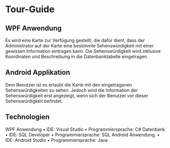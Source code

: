 # Tour-Guide
## WPF Anwendung
Es wird eine Karte zur Verfügung gestellt, die dafür dient, dass der Administrator auf der Karte eine bestimmte Sehenswürdigkeit mit einer gewissen Information eintragen kann. Die Sehenswürdigkeit wird inklusive Koordinaten und Beschreibung in die Datenbanktabelle eingetragen. 
## Android Applikation
Dem Benutzer ist es erlaubt die Karte mit den eingetragenen Sehenswürdigkeiten zu sehen. Jedoch wird die Information der Sehenswürdigkeit erst angezeigt, wenn sich der Benutzer vor dieser Sehenswürdigkeit befindet. 
## Technologien
WPF Anwendung 
•	IDE: Visual Studio 
•	Programmiersprache: C# 
Datenbank
•	IDE: SQL Developer
•	Programmiersprache: SQL
Android Anwendung:
•	IDE: Android Studio
•	Programmiersprache: Java




